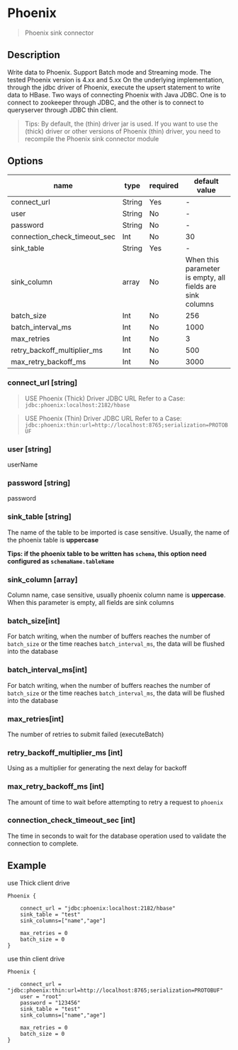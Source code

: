 # Phoenix

> Phoenix sink connector

## Description
Write data to Phoenix. Support Batch mode and Streaming mode.
The tested Phoenix version is 4.xx and 5.xx
On the underlying implementation, through the jdbc driver of Phoenix, execute the upsert statement to write data to HBase.
Two ways of connecting Phoenix with Java JDBC. One is to connect to zookeeper through JDBC, and the other is to connect to queryserver through JDBC thin client.

> Tips: By default, the (thin) driver jar is used. If you want to use the (thick) driver  or other versions of Phoenix (thin) driver, you need to recompile the Phoenix sink connector module

## Options

| name                         | type | required | default value |
| --- | --- | --- | --- |
| connect_url                  | String | Yes | - |
| user                         | String | No | - |
| password                     | String | No | - |
| connection_check_timeout_sec | Int | No | 30 |
| sink_table                   | String | Yes | - |
| sink_column                  | array | No | When this parameter is empty, all fields are sink columns |
| batch_size                   | Int | No | 256 |
| batch_interval_ms            | Int | No | 1000 |
| max_retries                  | Int | No | 3 |
| retry_backoff_multiplier_ms  | Int | No | 500 |
| max_retry_backoff_ms         | Int | No | 3000 |

### connect_url [string]
> USE Phoenix (Thick) Driver JDBC URL Refer to a Case: `jdbc:phoenix:localhost:2182/hbase`

> USE Phoenix (Thin) Driver JDBC URL Refer to a Case: `jdbc:phoenix:thin:url=http://localhost:8765;serialization=PROTOBUF`

### user [string]
userName

### password [string]
password

### sink_table [string]
The name of the table to be imported is case sensitive. Usually, the name of the phoenix table is **uppercase**

**Tips: if the phoenix table to be written has `schema`, this option need configured as `schemaName.tableName`**

### sink_column [array]
Column name, case sensitive, usually phoenix column name is **uppercase**.
When this parameter is empty, all fields are sink columns

### batch_size[int]
For batch writing, when the number of buffers reaches the number of `batch_size` or the time reaches `batch_interval_ms`, the data will be flushed into the database

### batch_interval_ms[int]
For batch writing, when the number of buffers reaches the number of `batch_size` or the time reaches `batch_interval_ms`, the data will be flushed into the database

### max_retries[int]
The number of retries to submit failed (executeBatch)

### retry_backoff_multiplier_ms [int]

Using as a multiplier for generating the next delay for backoff

### max_retry_backoff_ms [int]

The amount of time to wait before attempting to retry a request to `phoenix`

### connection_check_timeout_sec [int]

The time in seconds to wait for the database operation used to validate the connection to complete.

## Example
use Thick client drive
```
Phoenix {

    connect_url = "jdbc:phoenix:localhost:2182/hbase"
    sink_table = "test"
    sink_columns=["name","age"]

    max_retries = 0
    batch_size = 0
}

```

use thin client drive
```
Phoenix {

    connect_url = "jdbc:phoenix:thin:url=http://localhost:8765;serialization=PROTOBUF"
    user = "root"
    password = "123456"
    sink_table = "test"
    sink_columns=["name","age"]

    max_retries = 0
    batch_size = 0
}
```

